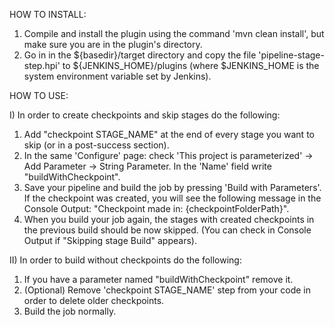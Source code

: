 HOW TO INSTALL:

1. Compile and install the plugin using the command 'mvn clean install', but make sure you are in the plugin's directory.
2. Go in in the ${basedir}/target directory and copy the file 'pipeline-stage-step.hpi' to ${JENKINS_HOME}/plugins (where $JENKINS_HOME is the system environment variable set by Jenkins).


HOW TO USE:

I) In order to create checkpoints and skip stages do the following:
1. Add "checkpoint STAGE_NAME" at the end of every stage you want to skip (or in a post-success section).
2. In the same 'Configure' page: check 'This project is parameterized' -> Add Parameter -> String Parameter. In the 'Name' field write "buildWithCheckpoint".
3. Save your pipeline and build the job by pressing 'Build with Parameters'. If the checkpoint was created, you will see the following message in the Console Output: "Checkpoint made in: {checkpointFolderPath}".
4. When you build your job again, the stages with created checkpoints in the previous build should be now skipped. (You can check in Console Output if "Skipping stage Build" appears).

II) In order to build without checkpoints do the following:
1. If you have a parameter named "buildWithCheckpoint" remove it.
2. (Optional) Remove 'checkpoint STAGE_NAME' step from your code in order to delete older checkpoints.
3. Build the job normally.
